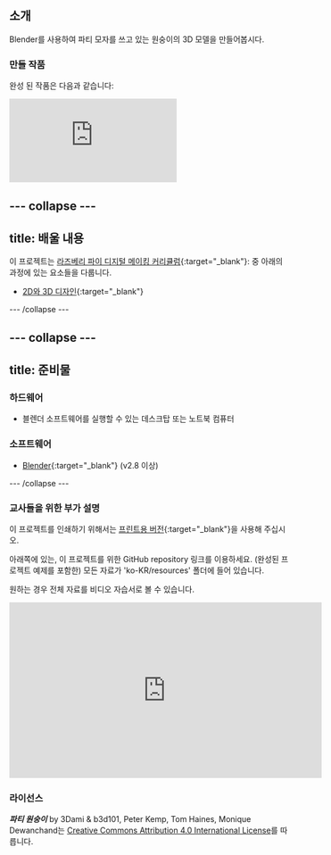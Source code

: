 ## 소개

Blender를 사용하여 파티 모자를 쓰고 있는 원숭이의 3D 모델을 만들어봅시다.

### 만들 작품

완성 된 작품은 다음과 같습니다:

<div class="responsive-embed responsive-embed--video">
  <iframe class="responsive-embed__iframe" src="https://sketchfab.com/models/11edaf9b8d1b4d62b5b30b28a292df71/embed" frameborder="0" allowvr allowfullscreen mozallowfullscreen="true" webkitallowfullscreen="true"></iframe>
</div>

--- collapse ---
---
title: 배울 내용
---

이 프로젝트는 [라즈베리 파이 디지털 메이킹 커리큘럼](http://rpf.io/curriculum){:target="_blank"}: 중 아래의 과정에 있는 요소들을 다룹니다.

+ [2D와 3D 디자인](https://curriculum.raspberrypi.org/design/creator/){:target="_blank"}

--- /collapse ---

--- collapse ---
---
title: 준비물
---

### 하드웨어

+ 블렌더 소프트웨어를 실행할 수 있는 데스크탑 또는 노트북 컴퓨터

### 소프트웨어

+ [Blender](https://www.blender.org/download/){:target="_blank"} (v2.8 이상)

--- /collapse ---

### 교사들을 위한 부가 설명

이 프로젝트를 인쇄하기 위해서는 [프린트용 버전](https://projects.raspberrypi.org/ko-KR/projects/blender-party-monkey/print){:target="_blank"}을 사용해 주십시오.

아래쪽에 있는, 이 프로젝트를 위한 GitHub repository 링크를 이용하세요. (완성된 프로젝트 예제를 포함한) 모든 자료가 'ko-KR/resources' 폴더에 들어 있습니다.

원하는 경우 전체 자료를 비디오 자습서로 볼 수 있습니다. 
<iframe width="560" height="315" src="https://www.youtube.com/embed/93ux_JliBew" frameborder="0" allowfullscreen mark="crwd-mark"></iframe> 

### 라이선스

***파티 원숭이*** by 3Dami & b3d101, Peter Kemp, Tom Haines, Monique Dewanchand는 [Creative Commons Attribution 4.0 International License](http://creativecommons.org/licenses/by-sa/4.0/)를 따릅니다.